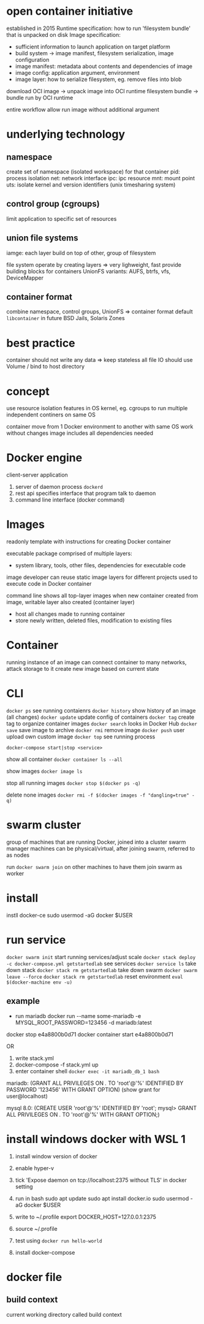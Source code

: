 # open container initiative
established in 2015 
Runtime specification: how to run 'filesystem bundle' that is unpacked on disk
Image specification: 
- sufficient information to launch application on target platform
- build system -> image manifest, filesystem serialization, image configuration
- image manifest: metadata about contents and dependencies of image
- image config: application argument, environment
- image layer: how to serialize filesystem, eg. remove files into blob

download OCI image -> unpack image into OCI runtime filesystem bundle
-> bundle run by OCI runtime

entire workflow allow run image without additional argument

# underlying technology
## namespace
create set of namespace (isolated workspace) for that container
pid: process isolation
net: network interface
ipc: ipc resource
mnt: mount point
uts: isolate kernel and version identifiers (unix timesharing system)

## control group (cgroups)
limit application to specific set of resources

## union file systems
iamge: each layer build on top of other, group of filesystem

file system operate by creating layers => very lighweight, fast
provide building blocks for containers
UnionFS variants: AUFS, btrfs, vfs, DeviceMapper

## container format
combine namespace, control groups, UnionFS => container format
default `libcontainer`
in future BSD Jails, Solaris Zones

# best practice
container should not write any data => keep stateless
all file IO should use Volume / bind to host directory


# concept
use resource isolation features in OS kernel, eg. cgroups 
  to run multiple independent continers on same OS

container move from 1 Docker environment to another with same OS work without changes
image includes all dependencies needed

# Docker engine
client-server application
1. server of daemon process `dockerd`
2. rest api specifies interface that program talk to daemon
3. command line interface (docker command)

# Images
readonly template with instructions for creating Docker container

executable package comprised of multiple layers:
- system library, tools, other files, dependencies for executable code

image developer can reuse static image layers for different projects
used to execute code in Docker container

command line shows all top-layer images
when new container created from image, writable layer also created (container layer)
- host all changes made to running container
- store newly written, deleted files, modification to existing files

# Container
running instance of an image
can connect container to many networks, attack storage to it
create new image based on current state

# CLI
`docker ps` see running contaienrs
`docker history` show history of an image (all changes)
`docker update` update config of containers
`docker tag` create tag to organize container images
`docker search` looks in Docker Hub
`docker save` save image to archive
`docker rmi` remove image
`docker push` user upload own custom image
`docker top` see running process

`docker-compose start|stop <service>`

show all container `docker container ls --all`

show images
`docker image ls`

stop all running images
`docker stop $(docker ps -q)`

delete none images
`docker rmi -f $(docker images -f "dangling=true" -q)`


# swarm cluster
group of machines that are running Docker, joined into a cluster
swarm manager 
machines can be physical/virtual, after joining swarm, referred to as nodes

run `docker swarm join` on other machines to have them join swarm as worker


# install
instll docker-ce
sudo usermod -aG docker $USER

# run service
`docker swarm init`
start running services/adjust scale `docker stack deploy -c docker-compose.yml getstartedlab`
see services `docker service ls`
take down stack `docker stack rm getstartedlab`
take down swarm `docker swarm leave --force`
`docker stack rm getstartedlab`
reset environment `eval $(docker-machine env -u)`


## example
- run mariadb
docker run --name some-mariadb -e MYSQL_ROOT_PASSWORD=123456 -d mariadb:latest

docker stop e4a8800b0d71
docker container start e4a8800b0d71

OR

1. write stack.yml
2. docker-compose -f stack.yml up
3. enter container shell `docker exec -it mariadb_db_1 bash`

mariadb:
(GRANT ALL PRIVILEGES ON *.* TO 'root'@'%' IDENTIFIED BY PASSWORD '123456' WITH GRANT OPTION)
(show grant for user@localhost)

mysql 8.0:
(CREATE USER 'root'@'%' IDENTIFIED BY 'root';
 mysql> GRANT ALL PRIVILEGES ON *.* TO 'root'@'%' WITH GRANT OPTION;)



# install windows docker with WSL 1
1. install window version of docker
2. enable hyper-v
3. tick 'Expose daemon on tcp://localhost:2375 without TLS' in docker setting
4. run in bash
sudo apt update
sudo apt install docker.io
sudo usermod -aG docker $USER

5. write to ~/.profile
export DOCKER_HOST=127.0.0.1:2375
6. source ~/.profile
7. test using `docker run hello-world`
8. install docker-compose


# docker file
## build context
current working directory called build context
























